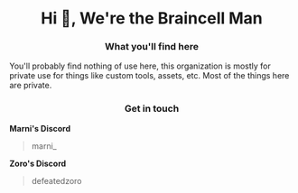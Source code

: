 <h1 align="center">Hi 👋, We're the Braincell Man</h1>

<h3 align="center">What you'll find here</h1>
You'll probably find nothing of use here, this organization is mostly for private use for things like custom tools, assets, etc. Most of the things here are private.

<h3 align="center">Get in touch</h1>

**Marni's Discord**
> marni_

**Zoro's Discord**
> defeatedzoro
